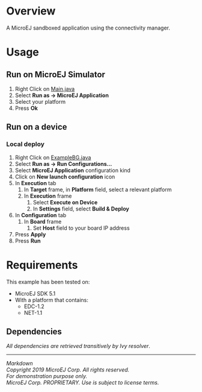 # Overview

A MicroEJ sandboxed application using the connectivity manager.

# Usage

## Run on MicroEJ Simulator

1. Right Click on [Main.java](src\main\java\com\microej\example\iot\androidconnectivity\Main.java)
2. Select **Run as -> MicroEJ Application**
3. Select your platform
4. Press **Ok**

## Run on a device

### Local deploy

1. Right Click on [ExampleBG.java](src/main/java/com/microej/example/iot/androidconnectivity/app/ExampleBG.java)
2. Select **Run as -> Run Configurations...** 
3. Select **MicroEJ Application** configuration kind
4. Click on **New launch configuration** icon
5. In **Execution** tab
	1. In **Target** frame, in **Platform** field, select a relevant platform
	2. In **Execution** frame
		1. Select **Execute on Device**
		2. In **Settings** field, select **Build & Deploy**
6. In **Configuration** tab
	1. In **Board** frame
		1. Set **Host** field to your board IP address
7. Press **Apply**
8. Press **Run**

# Requirements

This example has been tested on:

* MicroEJ SDK 5.1
* With a platform that contains:
    * EDC-1.2
	 * NET-1.1

## Dependencies

_All dependencies are retrieved transitively by Ivy resolver_.


---  
_Markdown_   
_Copyright 2019 MicroEJ Corp. All rights reserved._   
_For demonstration purpose only._   
_MicroEJ Corp. PROPRIETARY. Use is subject to license terms._  